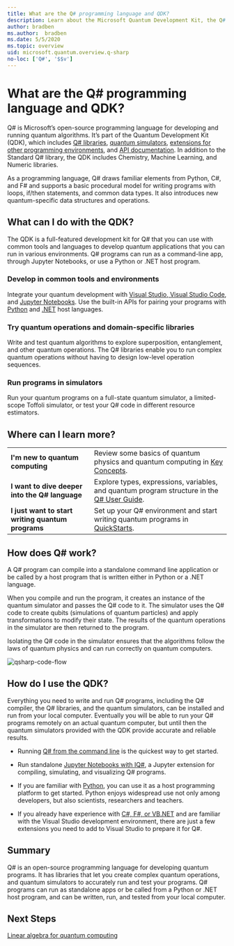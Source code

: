```yaml
---
title: What are the Q# programming language and QDK?
description: Learn about the Microsoft Quantum Development Kit, the Q# programming language, and how you can create quantum programs.
author: bradben
ms.author:  bradben
ms.date: 5/5/2020
ms.topic: overview
uid: microsoft.quantum.overview.q-sharp
no-loc: ['Q#', '$$v']
---
```


# What are the Q# programming language and QDK?

Q# is Microsoft’s open-source programming language for developing and running quantum algorithms. It’s part of the Quantum Development Kit (QDK), which includes [Q# libraries](xref:microsoft.quantum.libraries), [quantum simulators](xref:microsoft.quantum.machines), [extensions for other programming environments](xref:microsoft.quantum.install), and [API documentation](xref:microsoft.quantum.standardlibsintro). In addition to the Standard Q# library, the QDK includes Chemistry, Machine Learning, and Numeric libraries.

As a programming language, Q# draws familiar elements from Python, C#, and F# and supports a basic procedural model for writing programs with loops, if/then statements, and common data types. It also introduces new quantum-specific data structures and operations.

## What can I do with the QDK?

The QDK is a full-featured development kit for Q# that you can use with common tools and languages to develop quantum applications that you can run in various environments. Q# programs can run as a command-line app, through Jupyter Notebooks, or use a Python or .NET host program.

### Develop in common tools and environments

Integrate your quantum development with [Visual Studio, Visual Studio Code](xref:microsoft.quantum.install.standalone), and [Jupyter Notebooks](xref:microsoft.quantum.install.jupyter). Use the built-in APIs for pairing your programs with [Python](xref:microsoft.quantum.install.python) and [.NET](xref:microsoft.quantum.install.cs) host languages.

### Try quantum operations and domain-specific libraries

Write and test quantum algorithms to explore superposition, entanglement, and other quantum operations. The Q# libraries enable you to run complex quantum operations without having to design low-level operation sequences.

### Run programs in simulators

Run your quantum programs on a full-state quantum simulator, a limited-scope Toffoli simulator, or test your Q# code in different resource estimators. 

## Where can I learn more?

|||
| ---- | ---- |
| **I'm new to quantum computing** | Review some basics of quantum physics and quantum computing in [Key Concepts](xref:microsoft.quantum.overview.understanding).|
| **I want to dive deeper into the Q# language** | Explore types, expressions, variables, and quantum program structure in the [Q# User Guide](xref:microsoft.quantum.guide).|
| **I just want to start writing quantum programs** | Set up your Q# environment and start writing quantum programs in [QuickStarts](xref:microsoft.quantum.install).|

## How does Q# work?

A Q# program can compile into a standalone command line application or be called by a host program that is written either in Python or a .NET language.

When you compile and run the program, it creates an instance of the quantum simulator and passes the Q# code to it. The simulator uses the Q# code to create qubits (simulations of quantum particles) and apply transformations to modify their state. The results of the quantum operations in the simulator are then returned to the program.  

Isolating the Q# code in the simulator ensures that the algorithms follow the laws of quantum physics and can run correctly on quantum computers.

![qsharp-code-flow](~/media/qsharp-code-flow.png)

## How do I use the QDK?

Everything you need to write and run Q# programs, including the Q# compiler, the Q# libraries, and the quantum simulators, can be installed and run from your local computer. Eventually you will be able to run your Q# programs remotely on an actual quantum computer, but until then the quantum simulators provided with the QDK provide accurate and reliable results.

- Running [Q# from the command line](xref:microsoft.quantum.install.standalone) is the quickest way to get started.

- Run standalone [Jupyter Notebooks with IQ#](xref:microsoft.quantum.install.jupyter), a Jupyter extension for compiling, simulating, and visualizing Q# programs.

- If you are familiar with [Python](xref:microsoft.quantum.install.python), you can use it as a host programming platform to get started. Python enjoys widespread use not only among developers, but also scientists, researchers and teachers.

- If you already have experience with [C#, F#, or VB.NET](xref:microsoft.quantum.install.cs) and are familiar with the Visual Studio development environment, there are just a few extensions you need to add to Visual Studio to prepare it for Q#.  

## Summary

Q# is an open-source programming language for developing quantum programs. It has libraries that let you create complex quantum operations, and quantum simulators to accurately run and test your programs. Q# programs can run as standalone apps or be called from a Python or .NET host program, and can be written, run, and tested from your local computer.

## Next Steps

[Linear algebra for quantum computing](xref:microsoft.quantum.overview.algebra)
